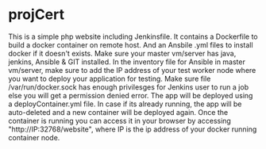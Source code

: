# projCert
This is a simple php website including Jenkinsfile. It contains a Dockerfile to build a docker container on remote host.
And an Ansbile .yml files to install docker if it doesn't exists.
Make sure your master vm/server has java, jenkins, Ansible & GIT installed.
In the inventory file for Ansible in master vm/server, make sure to add the IP address of your test worker node where you want to deploy your application for testing.
Make sure file /var/run/docker.sock has enough privilesges for Jenkins user to run a job else you will get a permission denied error.
The app will be deployed using a deployContainer.yml file. In case if its already running, the app will be auto-deleted and a new container will be deployed again.
Once the container is running you can access it in your browser by accessing "http://IP:32768/website", where IP is the ip address of your docker running container node.

